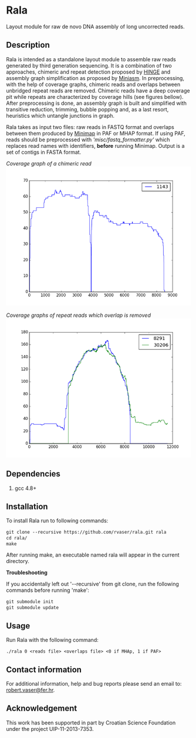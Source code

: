 # Rala
Layout module for raw de novo DNA assembly of long uncorrected reads.

## Description
Rala is intended as a standalone layout module to assemble raw reads generated by third generation sequencing. It is a combination of two approaches, chimeric and repeat detection proposed by [HINGE](https://github.com/HingeAssembler/HINGE) and assembly graph simplification as proposed by [Miniasm](https://github.com/lh3/miniasm). In preprocessing, with the help of coverage graphs, chimeric reads and overlaps between unbridged repeat reads are removed. Chimeric reads have a deep coverage pit while repeats are characterized by coverage hills (see figures bellow). After preprocessing is done, an assembly graph is built and simplified with transitive reduction, trimming, bubble popping and, as a last resort, heuristics which untangle junctions in graph.

Rala takes as input two files: raw reads in FASTQ format and overlaps between them produced by [Minimap](https://github.com/lh3/minimap) in PAF or MHAP format. If using PAF, reads should be preprocessed with *'misc/fastq_formatter.py'* which replaces read names with identifiers, **before** running Minimap. Output is a set of contigs in FASTA format.

*Coverage graph of a chimeric read*
![](misc/chimeric_read.png)

*Coverage graphs of repeat reads which overlap is removed*
![](misc/false_overlap.png)


## Dependencies
1. gcc 4.8+

## Installation
To install Rala run to following commands:

    git clone --recursive https://github.com/rvaser/rala.git rala
    cd rala/
    make

After running make, an executable named rala will appear in the current directory.

**Troubleshooting**

If you accidentally left out '--recursive' from git clone, run the following commands before running 'make':

    git submodule init
    git submodule update

## Usage

Run Rala with the following command:

    ./rala 0 <reads file> <overlaps file> <0 if MHAp, 1 if PAF>

## Contact information

For additional information, help and bug reports please send an email to: robert.vaser@fer.hr.

## Acknowledgement

This work has been supported in part by Croatian Science Foundation under the project UIP-11-2013-7353.
